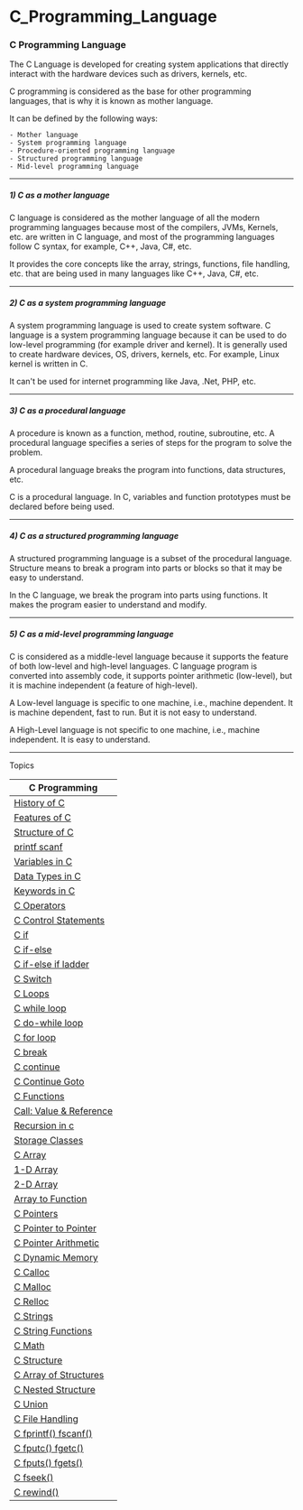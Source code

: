 # C_Programming_Language


### C Programming Language



The C Language is developed for creating system applications that directly interact with the hardware devices such as drivers, kernels, etc.

C programming is considered as the base for other programming languages, that is why it is known as mother language.

It can be defined by the following ways:

    - Mother language
    - System programming language
    - Procedure-oriented programming language
    - Structured programming language
    - Mid-level programming language

------

##### 1) C as a mother language

C language is considered as the mother language of all the modern programming languages because most of the compilers, JVMs, Kernels, etc. are written in C language, and most of the programming languages follow C syntax, for example, C++, Java, C#, etc.

It provides the core concepts like the array, strings, functions, file handling, etc. that are being used in many languages like C++, Java, C#, etc.

-------

##### 2) C as a system programming language

A system programming language is used to create system software. C language is a system programming language because it can be used to do low-level programming (for example driver and kernel). It is generally used to create hardware devices, OS, drivers, kernels, etc. For example, Linux kernel is written in C.

It can't be used for internet programming like Java, .Net, PHP, etc.

----------

##### 3) C as a procedural language

A procedure is known as a function, method, routine, subroutine, etc. A procedural language specifies a series of steps for the program to solve the problem.

A procedural language breaks the program into functions, data structures, etc.

C is a procedural language. In C, variables and function prototypes must be declared before being used.

--------------

##### 4) C as a structured programming language

A structured programming language is a subset of the procedural language. Structure means to break a program into parts or blocks so that it may be easy to understand.

In the C language, we break the program into parts using functions. It makes the program easier to understand and modify.

-------------

##### 5) C as a mid-level programming language

C is considered as a middle-level language because it supports the feature of both low-level and high-level languages. C language program is converted into assembly code, it supports pointer arithmetic (low-level), but it is machine independent (a feature of high-level).

A Low-level language is specific to one machine, i.e., machine dependent. It is machine dependent, fast to run. But it is not easy to understand.

A High-Level language is not specific to one machine, i.e., machine independent. It is easy to understand.

-----------

Topics


| C Programming| 
|----------|
|[History of C](https://github.com/vishwas9699/C_Programming_Language/blob/master/HistoryOfC.md)|
|[Features of C](https://github.com/vishwas9699/C_Programming_Language/blob/master/FeaturesOfC.md)|
|[Structure of C](https://github.com/vishwas9699/C_Programming_Language/blob/master/StructureOfC.md)|
|[printf scanf](https://github.com/vishwas9699/C_Programming_Language/tree/master/printf%26scanf/printfandscanf.md)|
|[Variables in C](https://github.com/vishwas9699/C_Programming_Language/blob/master/VariableInC/Variable.md)|
|[Data Types in C](https://github.com/vishwas9699/C_Programming_Language/blob/master/DataType/DataTypeinC.md)|
|[Keywords in C](https://github.com/vishwas9699/C_Programming_Language/blob/master/DataType/KeyWords.md)|
|[C Operators](https://github.com/vishwas9699/C_Programming_Language/blob/master/Operators/Operator.md)|
|[C Control Statements](https://github.com/vishwas9699/C_Programming_Language/tree/master/ControlStatement)|
|[C if](https://github.com/vishwas9699/C_Programming_Language/blob/master/ControlStatement/SimpleIf/SimpleIf.md)|
|[C if-else](https://github.com/vishwas9699/C_Programming_Language/blob/master/ControlStatement/if-Else/ifelse.md)|
|[C if-else if ladder](https://github.com/vishwas9699/C_Programming_Language/blob/master/ControlStatement/ifElseLadder/ifelseladder.md)|
|[C Switch](https://github.com/vishwas9699/C_Programming_Language/blob/master/ControlStatement/Switch/Switch.md)|
|[C Loops](https://github.com/vishwas9699/C_Programming_Language/blob/master/Loops/Loops.md)|
|[C while loop](https://github.com/vishwas9699/C_Programming_Language/blob/master/Loops/While/while.md)|
|[C do-while loop](https://github.com/vishwas9699/C_Programming_Language/blob/master/Loops/Do-While/dowhile.md)|
|[C for loop](https://github.com/vishwas9699/C_Programming_Language/blob/master/Loops/forloop/forloop.md)|
|[C break](https://github.com/vishwas9699/C_Programming_Language/blob/master/Loops/Break/break.md)|
|[C continue](https://github.com/vishwas9699/C_Programming_Language/blob/master/Loops/Continue/Continue.md)|
|[C Continue Goto](https://github.com/vishwas9699/C_Programming_Language/blob/master/Loops/Continue/Goto.md)|
|[C Functions](https://github.com/vishwas9699/C_Programming_Language/blob/master/Functions/Functions.md)|
|[Call: Value & Reference](https://github.com/vishwas9699/C_Programming_Language/blob/master/Functions/Call_By_Ref_Value/Call_By_Ref_Value.md)|
|[Recursion in c](https://github.com/vishwas9699/C_Programming_Language/blob/master/Functions/Recursion/Recursion.md)|
|[Storage Classes](https://github.com/vishwas9699/C_Programming_Language/blob/master/Functions/StorageClass/StorageClass.md)|
|[C Array](https://github.com/vishwas9699/C_Programming_Language/tree/master/Array)|
|[1-D Array](https://github.com/vishwas9699/C_Programming_Language/blob/master/Array/1-D_Array/1darray.md)|
|[2-D Array](https://github.com/vishwas9699/C_Programming_Language/blob/master/Array/2-D_Array/2d-array.md)|
|[Array to Function](https://github.com/vishwas9699/C_Programming_Language/blob/master/Array/ArrayToFunction/ArrayToFunction.md)|
|[C Pointers](https://github.com/vishwas9699/C_Programming_Language/blob/master/Pointers/Pointers.md)|
|[C Pointer to Pointer](https://github.com/vishwas9699/C_Programming_Language/blob/master/Pointers/PointertoPointer.md)|
|[C Pointer Arithmetic](https://github.com/vishwas9699/C_Programming_Language/blob/master/Pointers/PointersArithmetic/PointersArithmetic.md)|
|[C Dynamic Memory](https://github.com/vishwas9699/C_Programming_Language/blob/master/Dynamic%20Memory%20Allocation/DynamicMemoryAllocation.md)|
|[C Calloc](https://github.com/vishwas9699/C_Programming_Language/blob/master/Dynamic%20Memory%20Allocation/Calloc.md)|
|[C Malloc](https://github.com/vishwas9699/C_Programming_Language/blob/master/Dynamic%20Memory%20Allocation/malloc.md)|
|[C Relloc](https://github.com/vishwas9699/C_Programming_Language/blob/master/Dynamic%20Memory%20Allocation/Relloc.md)|
|[C Strings](https://github.com/vishwas9699/C_Programming_Language/blob/master/Strings/String.md)|
|[C String Functions](https://github.com/vishwas9699/C_Programming_Language/tree/master/Strings)|
|[C Math](https://github.com/vishwas9699/C_Programming_Language/blob/master/Math%20Functions/Math.md)|
|[C Structure](https://github.com/vishwas9699/C_Programming_Language/blob/master/Structure%20and%20Unions/Structure/Structure.md)|
|[C Array of Structures](https://github.com/vishwas9699/C_Programming_Language/blob/master/Structure%20and%20Unions/Structure/ArrayOfStructure.md)|
|[C Nested Structure](https://github.com/vishwas9699/C_Programming_Language/blob/master/Structure%20and%20Unions/Structure/NestedStructure.md)|
|[C Union](https://github.com/vishwas9699/C_Programming_Language/blob/master/Structure%20and%20Unions/Unions/Union.md)|
|[C File Handling](https://github.com/vishwas9699/C_Programming_Language/tree/master/File%20Handling)|
|[C fprintf() fscanf()](https://github.com/vishwas9699/C_Programming_Language/blob/master/File%20Handling/fprintf%20and%20fscanf.md)|
|[C fputc() fgetc()](https://github.com/vishwas9699/C_Programming_Language/blob/master/File%20Handling/putc%20and%20getc.md)|
|[C fputs() fgets()](https://github.com/vishwas9699/C_Programming_Language/blob/master/File%20Handling/gets%20and%20puts.md)|
|[C fseek()](https://github.com/vishwas9699/C_Programming_Language/blob/master/File%20Handling/fseek().md)|
|[C rewind()](https://github.com/vishwas9699/C_Programming_Language/blob/master/File%20Handling/rewind().md)|


